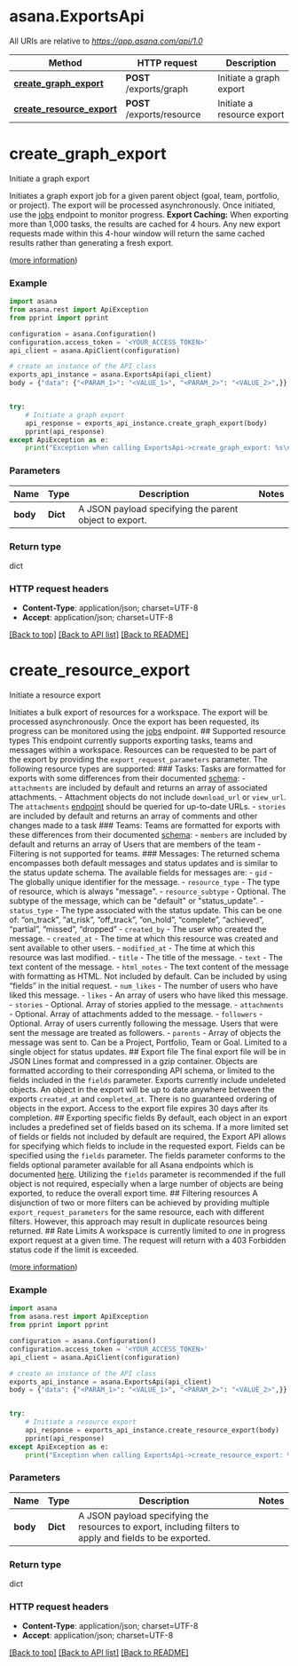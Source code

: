 # asana.ExportsApi

All URIs are relative to *https://app.asana.com/api/1.0*

Method | HTTP request | Description
------------- | ------------- | -------------
[**create_graph_export**](ExportsApi.md#create_graph_export) | **POST** /exports/graph | Initiate a graph export
[**create_resource_export**](ExportsApi.md#create_resource_export) | **POST** /exports/resource | Initiate a resource export

# **create_graph_export**

Initiate a graph export

Initiates a graph export job for a given parent object (goal, team, portfolio, or project). The export will be processed asynchronously. Once initiated, use the [jobs](/reference/getjob) endpoint to monitor progress.  **Export Caching:** When exporting more than 1,000 tasks, the results are cached for 4 hours. Any new export requests made within this 4-hour window will return the same cached results rather than generating a fresh export.

([more information](https://developers.asana.com/reference/creategraphexport))

### Example
```python
import asana
from asana.rest import ApiException
from pprint import pprint

configuration = asana.Configuration()
configuration.access_token = '<YOUR_ACCESS_TOKEN>'
api_client = asana.ApiClient(configuration)

# create an instance of the API class
exports_api_instance = asana.ExportsApi(api_client)
body = {"data": {"<PARAM_1>": "<VALUE_1>", "<PARAM_2>": "<VALUE_2>",}} # dict | A JSON payload specifying the parent object to export.


try:
    # Initiate a graph export
    api_response = exports_api_instance.create_graph_export(body)
    pprint(api_response)
except ApiException as e:
    print("Exception when calling ExportsApi->create_graph_export: %s\n" % e)
```

### Parameters

Name | Type | Description  | Notes
------------- | ------------- | ------------- | -------------
 **body** | **Dict**| A JSON payload specifying the parent object to export. | 

### Return type

dict

### HTTP request headers

 - **Content-Type**: application/json; charset=UTF-8
 - **Accept**: application/json; charset=UTF-8

[[Back to top]](#) [[Back to API list]](../README.md#documentation-for-api-endpoints) [[Back to README]](../README.md)

# **create_resource_export**

Initiate a resource export

Initiates a bulk export of resources for a workspace. The export will be processed asynchronously. Once the export has been requested, its progress can be monitored using the [jobs](/reference/getjob) endpoint.  ## Supported resource types This endpoint currently supports exporting tasks, teams and messages within a workspace. Resources can be requested to be part of the export by providing the `export_request_parameters` parameter. The following resource types are supported:  ### Tasks: Tasks are formatted for exports with some differences from their documented [schema](/reference/tasks):   - `attachments` are included by default and returns an array of associated attachments.   - Attachment objects do not include `download_url` or `view_url`. The `attachments` [endpoint](/reference/attachment) should be queried for up-to-date URLs.   - `stories` are included by default and returns an array of comments and other changes made to a task  ### Teams: Teams are formatted for exports with these differences from their documented [schema](/reference/teams):   - `members` are included by default and returns an array of Users that are members of the team   - Filtering is not supported for teams.  ### Messages: The returned schema encompasses both default messages and status updates and is similar to the status update schema. The available fields for messages are:   - `gid` - The globally unique identifier for the message.   - `resource_type` - The type of resource, which is always \"message\".   - `resource_subtype` - Optional. The subtype of the message, which can be \"default\" or \"status_update\".   - `status_type` - The type associated with the status update. This can be one of: “on_track”, “at_risk”, “off_track”, “on_hold”, “complete”, “achieved”, “partial”, “missed”, “dropped”   - `created_by` - The user who created the message.   - `created_at` - The time at which this resource was created and sent available to other users.   - `modified_at` - The time at which this resource was last modified.   - `title` - The title of the message.   - `text` - The text content of the message.   - `html_notes` - The text content of the message with formatting as HTML. Not included by default. Can be included by using “fields” in the initial request.   - `num_likes` - The number of users who have liked this message.   - `likes` - An array of users who have liked this message.   - `stories` - Optional. Array of stories applied to the message.   - `attachments` - Optional. Array of attachments added to the message.   - `followers` - Optional. Array of users currently following the message. Users that were sent the message are treated as followers.   - `parents` - Array of objects the message was sent to. Can be a Project, Portfolio, Team or Goal. Limited to a single object for status updates.   ## Export file The final export file will be in JSON Lines format and compressed in a gzip container.  Objects are formatted according to their corresponding API schema, or limited to the fields included in the `fields` parameter. Exports currently include undeleted objects.  An object in the export will be up to date anywhere between the exports `created_at` and `completed_at`. There is no guaranteed ordering of objects in the export.  Access to the export file expires 30 days after its completion.  ## Exporting specific fields By default, each object in an export includes a predefined set of fields based on its schema. If a more limited set of fields or fields not included by default are required, the Export API allows for specifying which fields to include in the requested export.  Fields can be specified using the `fields` parameter. The fields parameter conforms to the fields optional parameter available for all Asana endpoints which is documented [here](https://developers.asana.com/docs/inputoutput-options).  Utilizing the `fields` parameter is recommended if the full object is not required, especially when a large number of objects are being exported, to reduce the overall export time.  ## Filtering resources A disjunction of two or more filters can be achieved by providing multiple `export_request_parameters` for the same resource, each with different filters. However, this approach may result in duplicate resources being returned.  ## Rate Limits A workspace is currently limited to *one* in progress export request at a given time. The request will return with a 403 Forbidden status code if the limit is exceeded.

([more information](https://developers.asana.com/reference/createresourceexport))

### Example
```python
import asana
from asana.rest import ApiException
from pprint import pprint

configuration = asana.Configuration()
configuration.access_token = '<YOUR_ACCESS_TOKEN>'
api_client = asana.ApiClient(configuration)

# create an instance of the API class
exports_api_instance = asana.ExportsApi(api_client)
body = {"data": {"<PARAM_1>": "<VALUE_1>", "<PARAM_2>": "<VALUE_2>",}} # dict | A JSON payload specifying the resources to export, including filters to apply and fields to be exported.


try:
    # Initiate a resource export
    api_response = exports_api_instance.create_resource_export(body)
    pprint(api_response)
except ApiException as e:
    print("Exception when calling ExportsApi->create_resource_export: %s\n" % e)
```

### Parameters

Name | Type | Description  | Notes
------------- | ------------- | ------------- | -------------
 **body** | **Dict**| A JSON payload specifying the resources to export, including filters to apply and fields to be exported. | 

### Return type

dict

### HTTP request headers

 - **Content-Type**: application/json; charset=UTF-8
 - **Accept**: application/json; charset=UTF-8

[[Back to top]](#) [[Back to API list]](../README.md#documentation-for-api-endpoints) [[Back to README]](../README.md)

